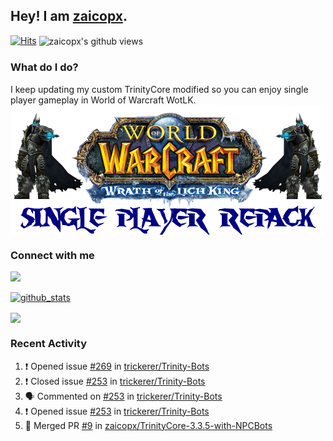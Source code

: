 ## Hey! I am [zaicopx](https://Github.com/zaicopx).
[![Hits](https://hits.seeyoufarm.com/api/count/incr/badge.svg?url=https%3A%2F%2Fgithub.com%2Fzaicopx)](https://github.com/zaicopx)
<img align="center" src="https://gpvc.arturio.dev/zaicopx" alt="zaicopx's github views" />

### What do I do?

I keep updating my custom TrinityCore modified so you can enjoy single player gameplay in World of Warcraft WotLK. 
  <img align="center" src="https://github.com/zaicopx/zaicopx/blob/master/WotLK%20Single%20Player%20Repack--resize.png" />
</a>

### Connect with me
[![](https://img.shields.io/badge/zaicopx%20Discord-Connect%20with%20me!-green)](https://discordapp.com/users/zaicopx)

[![github_stats](https://github-readme-stats.vercel.app/api?username=zaicopx&show_icons=true&theme=tokyonight)](https://github.com/zaicopx)

<!--<a href="https://github-readme-stats.zaicopx.vercel.app/api?username=zaicopx&show_icons=true&theme=dark">
  <img align="center" src="https://github-readme-stats.zaicopx.vercel.app/api?username=zaicopx&show_icons=true&theme=dark" />
</a>-->
<a href="https://github-readme-stats.zaicopx.vercel.app/api?username=zaicopx&show_icons=true&theme=dark">
  <img align="center" src="https://github-readme-stats.vercel.app/api/top-langs/?username=zaicopx&layout=compact&theme=dark" />
</a>

### Recent Activity

<!--START_SECTION:activity-->
1. ❗️ Opened issue [#269](https://github.com/trickerer/Trinity-Bots/issues/269) in [trickerer/Trinity-Bots](https://github.com/trickerer/Trinity-Bots)
2. ❗️ Closed issue [#253](https://github.com/trickerer/Trinity-Bots/issues/253) in [trickerer/Trinity-Bots](https://github.com/trickerer/Trinity-Bots)
3. 🗣 Commented on [#253](https://github.com/trickerer/Trinity-Bots/issues/253) in [trickerer/Trinity-Bots](https://github.com/trickerer/Trinity-Bots)
4. ❗️ Opened issue [#253](https://github.com/trickerer/Trinity-Bots/issues/253) in [trickerer/Trinity-Bots](https://github.com/trickerer/Trinity-Bots)
5. 🎉 Merged PR [#9](https://github.com/zaicopx/TrinityCore-3.3.5-with-NPCBots/pull/9) in [zaicopx/TrinityCore-3.3.5-with-NPCBots](https://github.com/zaicopx/TrinityCore-3.3.5-with-NPCBots)
<!--END_SECTION:activity-->
